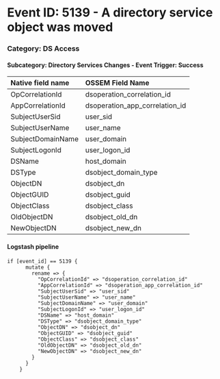 # Event ID: 5139 - A directory service object was moved
### Category: DS Access
#### Subcategory: Directory Services Changes - Event Trigger: Success

|Native field name            |OSSEM Field Name                   |
|:----------------------------|:----------------------------------|
| OpCorrelationId             | dsoperation_correlation_id        | 
| AppCorrelationId            | dsoperation_app_correlation_id    |
| SubjectUserSid              | user_sid                          |
| SubjectUserName             | user_name                         |
| SubjectDomainName           | user_domain                       |
| SubjectLogonId              | user_logon_id                     |
| DSName                      | host_domain                       |
| DSType                      | dsobject_domain_type              | 
| ObjectDN                    | dsobject_dn                       |
| ObjectGUID                  | dsobject_guid                     |
| ObjectClass                 | dsobject_class                    |
| OldObjectDN                 | dsobject_old_dn                   |
| NewObjectDN                 | dsobject_new_dn                   |

#### Logstash pipeline

```
if [event_id] == 5139 {
      mutate {
        rename => {
          "OpCorrelationId" => "dsoperation_correlation_id"
          "AppCorrelationId" => "dsoperation_app_correlation_id"
          "SubjectUserSid" => "user_sid"
          "SubjectUserName" => "user_name"
          "SubjectDomainName" => "user_domain"
          "SubjectLogonId" => "user_logon_id"
          "DSName" => "host_domain"
          "DSType" => "dsobject_domain_type"
          "ObjectDN" => "dsobject_dn"
          "ObjectGUID" => "dsobject_guid"
          "ObjectClass" => "dsobject_class"
          "OldObjectDN" => "dsobject_old_dn"
          "NewObjectDN" => "dsobject_new_dn"
        }
      }
    }
```